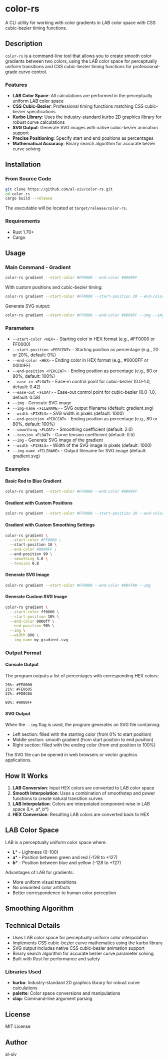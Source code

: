# color-rs

A CLI utility for working with color gradients in LAB color space with CSS cubic-bezier timing functions.

## Description

`color-rs` is a command-line tool that allows you to create smooth color gradients between two colors, using the LAB color space for perceptually uniform transitions and CSS cubic-bezier timing functions for professional-grade curve control.

### Features

- **LAB Color Space**: All calculations are performed in the perceptually uniform LAB color space
- **CSS Cubic-Bezier**: Professional timing functions matching CSS cubic-bezier specifications
- **Kurbo Library**: Uses the industry-standard kurbo 2D graphics library for robust curve calculations
- **SVG Output**: Generate SVG images with native cubic-bezier animation support
- **Precise Positioning**: Specify start and end positions as percentages
- **Mathematical Accuracy**: Binary search algorithm for accurate bezier curve solving

## Installation

### From Source Code

```bash
git clone https://github.com/al-siv/color-rs.git
cd color-rs
cargo build --release
```

The executable will be located at `target/release/color-rs`.

### Requirements

- Rust 1.70+
- Cargo

## Usage

### Main Command - Gradient

```bash
color-rs gradient --start-color #FF0000 --end-color #0000FF
```

With custom positions and cubic-bezier timing:
```bash
color-rs gradient --start-color #FF0000 --start-position 20 --end-color #0000FF --end-position 80 --ease-in 0.25 --ease-out 0.75
```

Generate SVG output:
```bash
color-rs gradient --start-color #FF0000 --end-color #0000FF --img --img-name "gradient.svg"
```

### Parameters

- `--start-color <HEX>` - Starting color in HEX format (e.g., #FF0000 or FF0000)
- `--start-position <PERCENT>` - Starting position as percentage (e.g., 20 or 20%, default: 0%)
- `--end-color <HEX>` - Ending color in HEX format (e.g., #0000FF or 0000FF)
- `--end-position <PERCENT>` - Ending position as percentage (e.g., 80 or 80%, default: 100%)
- `--ease-in <FLOAT>` - Ease-in control point for cubic-bezier (0.0-1.0, default: 0.42)
- `--ease-out <FLOAT>` - Ease-out control point for cubic-bezier (0.0-1.0, default: 0.58)
- `--img` - Generate SVG image
- `--img-name <FILENAME>` - SVG output filename (default: gradient.svg)
- `--width <PIXELS>` - SVG width in pixels (default: 1000)  
- `--end-position <PERCENT>` - Ending position as percentage (e.g., 80 or 80%, default: 100%)
- `--smoothing <FLOAT>` - Smoothing coefficient (default: 2.0)
- `--tension <FLOAT>` - Curve tension coefficient (default: 0.5)
- `--img` - Generate SVG image of the gradient
- `--width <PIXELS>` - Width of the SVG image in pixels (default: 1000)
- `--img-name <FILENAME>` - Output filename for SVG image (default: gradient.svg)

### Examples

#### Basic Red to Blue Gradient

```bash
color-rs gradient --start-color #FF0000 --end-color #0000FF
```

#### Gradient with Custom Positions

```bash
color-rs gradient --start-color #FF0000 --start-position 20 --end-color #00FF00 --end-position 80
```

#### Gradient with Custom Smoothing Settings

```bash
color-rs gradient \
  --start-color #FF0000 \
  --start-position 10 \
  --end-color #0000FF \
  --end-position 90 \
  --smoothing 3.0 \
  --tension 0.8
```

#### Generate SVG Image

```bash
color-rs gradient --start-color #FF0000 --end-color #00FF00 --img
```

#### Generate Custom SVG Image

```bash
color-rs gradient \
  --start-color ff0000 \
  --start-position 10% \
  --end-color 0000ff \
  --end-position 90% \
  --img \
  --width 800 \
  --img-name my_gradient.svg
```

### Output Format

#### Console Output

The program outputs a list of percentages with corresponding HEX colors:

```
20%: #FF0000
21%: #FE0605
22%: #FD0C0A
...
80%: #0000FF
```

#### SVG Output

When the `--img` flag is used, the program generates an SVG file containing:
- Left section: filled with the starting color (from 0% to start position)
- Middle section: smooth gradient (from start position to end position)  
- Right section: filled with the ending color (from end position to 100%)

The SVG file can be opened in web browsers or vector graphics applications.

## How It Works

1. **LAB Conversion**: Input HEX colors are converted to LAB color space
2. **Smooth Interpolation**: Uses a combination of smoothstep and power functions to create natural transition curves
3. **LAB Interpolation**: Colors are interpolated component-wise in LAB space (L*, a*, b*)
4. **HEX Conversion**: Resulting LAB colors are converted back to HEX

## LAB Color Space

LAB is a perceptually uniform color space where:
- **L*** - Lightness (0-100)
- **a*** - Position between green and red (-128 to +127)
- **b*** - Position between blue and yellow (-128 to +127)

Advantages of LAB for gradients:
- More uniform visual transitions
- No unwanted color artifacts
- Better correspondence to human color perception

## Smoothing Algorithm

## Technical Details

- Uses LAB color space for perceptually uniform color interpolation
- Implements CSS cubic-bezier curve mathematics using the kurbo library
- SVG output includes native CSS cubic-bezier animation support
- Binary search algorithm for accurate bezier curve parameter solving
- Built with Rust for performance and safety

### Libraries Used

- **kurbo**: Industry-standard 2D graphics library for robust curve calculations
- **palette**: Color space conversions and manipulations
- **clap**: Command-line argument parsing

## License

MIT License

## Author

al-siv

